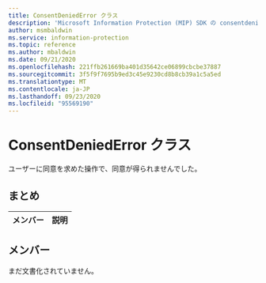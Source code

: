 ```yaml
---
title: ConsentDeniedError クラス
description: 'Microsoft Information Protection (MIP) SDK の consentdeniederror:: undefined クラスを文書にします。'
author: msmbaldwin
ms.service: information-protection
ms.topic: reference
ms.author: mbaldwin
ms.date: 09/21/2020
ms.openlocfilehash: 221ffb261669ba401d35642ce06899cbcbe37887
ms.sourcegitcommit: 3f5f9f7695b9ed3c45e9230cd8b8cb39a1c5a5ed
ms.translationtype: MT
ms.contentlocale: ja-JP
ms.lasthandoff: 09/23/2020
ms.locfileid: "95569190"
---
```

# <a name="class-consentdeniederror"></a>ConsentDeniedError クラス 
ユーザーに同意を求めた操作で、同意が得られませんでした。
  
## <a name="summary"></a>まとめ
 メンバー                        | 説明                                
--------------------------------|---------------------------------------------
  
## <a name="members"></a>メンバー
まだ文書化されていません。

